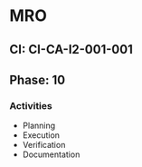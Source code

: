 # MRO

## CI: CI-CA-I2-001-001
## Phase: 10

### Activities
- Planning
- Execution
- Verification
- Documentation
